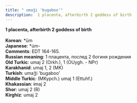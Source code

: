 ```yaml
---
title: " umaǯi 'bugaboo'"
description:  1 placenta, afterbirth 2 goddess of birth
---
```

<strong> 1 placenta, afterbirth 2 goddess of birth</strong><br><br>
<strong>Korean</strong>:  *ūm<br>
<strong>Japanese</strong>:  *úm-<br>
<strong>Comments</strong>:  EDT 164-165.<br>
<strong>Russian meaning</strong>:  1 плацента, послед 2 богиня рождения<br>
<strong>Old Turkic</strong>:  umaj 2 (Orkh.), 1 (OUygh. - NPr)<br>
<strong>Karakhanid</strong>:  umaj 1, 2 (MK)<br>
<strong>Turkish</strong>:  umaǯi 'bugaboo'<br>
<strong>Middle Turkic</strong>:  (MKypch.) umaj 1 (Ettuhf.)<br>
<strong>Khakassian</strong>:  ɨmaj 2<br>
<strong>Shor</strong>:  umaj 2 (R)<br>
<strong>Kirghiz</strong>:  umaj 2<br>


